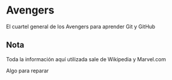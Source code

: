 # Avengers

El cuartel general de los Avengers para aprender Git y GitHub

## Nota
Toda la información aquí utilizada sale de Wikipedia y Marvel.com

Algo para reparar